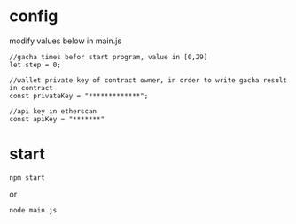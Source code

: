 # config
modify values below in main.js
```
//gacha times befor start program, value in [0,29]
let step = 0;

//wallet private key of contract owner, in order to write gacha result in contract
const privateKey = "*************";

//api key in etherscan
const apiKey = "*******"
```

# start
```
npm start
```
or
```
node main.js
```